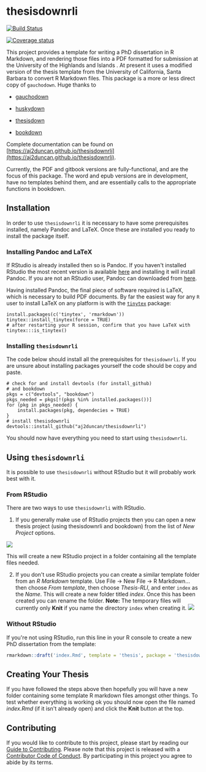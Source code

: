 # thesisdownrli 

[![Build Status](https://travis-ci.org/aj2duncan/thesisdownrli.svg?branch=master)](https://travis-ci.org/aj2duncan/thesisdownrli)

[![Coverage status](https://codecov.io/gh/aj2duncan/thesisdownrli/branch/master/graph/badge.svg)](https://codecov.io/github/aj2duncan/thesisdownrli?branch=master)

This project provides a template for writing a PhD dissertation in R Markdown, and rendering those files into a PDF formatted for submission at the University of the Highlands and Islands . At present it uses a modified version of the thesis template from the University of California, Santa Barbara to convert R Markdown files. This package is a more or less direct copy of `gauchodown`.  Huge thanks to

- [gauchodown](https://github.com/kmillage/gauchodown) 

- [huskydown](https://github.com/benmarwick/huskydown)

- [thesisdown](https://github.com/ismayc/thesisdown) 

- [bookdown](https://github.com/rstudio/bookdown)

Complete documentation can be found on [https://aj2duncan.github.io/thesisdownrli](https://aj2duncan.github.io/thesisdownrli).

Currently, the PDF and gitbook versions are fully-functional, and are the focus of this package. The word and epub versions are in development, have no templates behind them, and are essentially calls to the appropriate functions in bookdown.

## Installation

In order to use `thesisdownrli` it is necessary to have some prerequisites installed, namely Pandoc and LaTeX. Once these are installed you ready to install the package itself.

### Installing Pandoc and LaTeX

If RStudio is already installed then so is Pandoc. If you haven't installed RStudio the most recent version is available [here](http://www.rstudio.com/products/rstudio/download/) and installing it will install Pandoc. If you are not an RStudio user, Pandoc can downloaded from [here](https://pandoc.org/installing.html).

Having installed Pandoc, the final piece of software required is LaTeX, which is necessary to build PDF documents. By far the easiest way for any `R` user to install LaTeX on any platform is with the [`tinytex`](https://yihui.name/tinytex/) package:

```
install.packages(c('tinytex', 'rmarkdown'))
tinytex::install_tinytex(force = TRUE)
# after restarting your R session, confirm that you have LaTeX with 
tinytex:::is_tinytex()
```

### Installing `thesisdownrli`

The code below should install all the prerequisites for `thesisdownrli`. If you are unsure about installing packages yourself the code should be copy and paste. 

```
# check for and install devtools (for install_github) 
# and bookdown
pkgs = c("devtools", "bookdown")
pkgs_needed = pkgs[!(pkgs %in% installed.packages())]
for (pkg in pkgs_needed) {
    install.packages(pkg, dependecies = TRUE)
}
# install thesisdownrli
devtools::install_github("aj2duncan/thesisdownrli")
```

You should now have everything you need to start using `thesisdownrli`. 

## Using `thesisdownrli`

It is possible to use `thesisdownrli` without RStudio but it will probably work best with it. 

### From RStudio

There are two ways to use `thesisdownrli` with RStudio. 

1. If you generally make use of RStudio projects then you can open a new thesis project (using thesisdownrli and bookdown) from the list of *New Project* options. 

![](https://www.dropbox.com/s/7uz6hjewx1a19ux/Thesis-Project.png?raw=1)

This will create a new RStudio project in a folder containing all the template files needed. 

2. If you don't use RStudio projects you can create a similar template folder from an *R Markdown* template. Use File -> New File -> R Markdown... then choose *From template*, then choose *Thesis-RLI*, and enter `index` as the *Name*. This will create a new folder titled *index*. Once this has been created you can rename the folder. **Note:** The temporary files will currently only **Knit** if you name the directory `index` when creating it. 
![](https://www.dropbox.com/s/m2nndk8upnb9tqq/Thesis-Template.png?raw=1)

### Without RStudio

If you're not using RStudio, run this line in your R console to create a new PhD dissertation from the template:

```r
rmarkdown::draft('index.Rmd', template = 'thesis', package = 'thesisdownrli', create_dir = TRUE)
```

## Creating Your Thesis

If you have followed the steps above then hopefully you will have a new folder containing some template R markdown files amongst other things. To test whether everything is working ok you should now open the file named *index.Rmd* (if it isn't already open) and click the **Knit** button at the top. 

## Contributing

If you would like to contribute to this project, please start by reading our [Guide to Contributing](CONTRIBUTING.md). Please note that this project is released with a [Contributor Code of Conduct](CONDUCT.md). By participating in this project you agree to abide by its terms.

